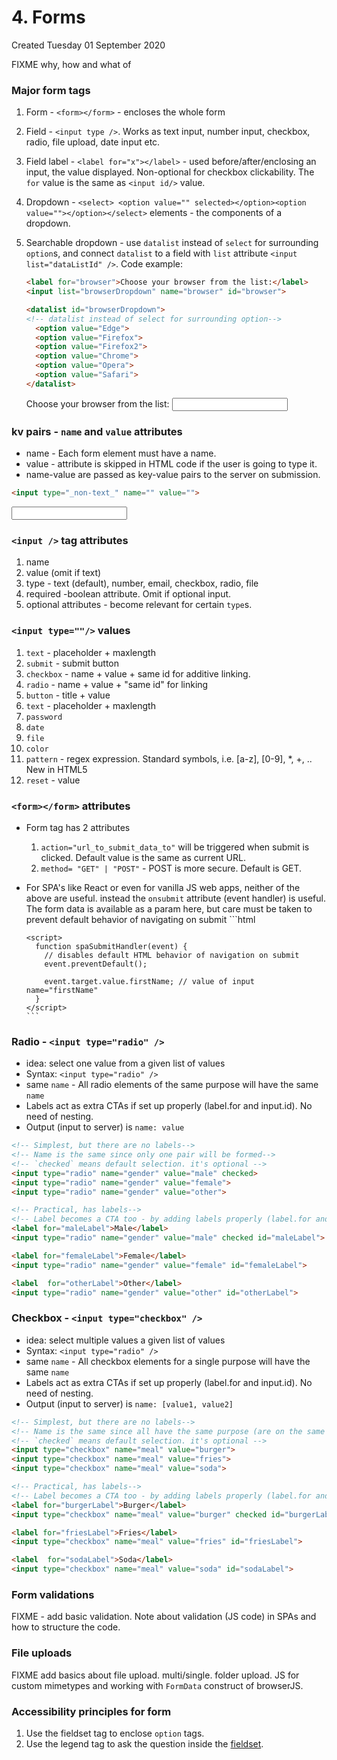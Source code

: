 # 4. Forms
Created Tuesday 01 September 2020

FIXME why, how and what of <form>

### Major form tags
1. Form - `<form></form>` - encloses the whole form
2. Field - `<input type />`. Works as text input, number input, checkbox, radio, file upload, date input etc.
3. Field label - `<label for="x"></label>` - used before/after/enclosing an input, the value displayed. Non-optional for checkbox clickability. The `for` value is the same as `<input id/>` value.
4. Dropdown - `<select> <option value="" selected></option><option value=""></option></select>` elements - the components of a dropdown.
5. Searchable dropdown - use `datalist` instead of `select` for surrounding `option`s, and connect `datalist` to a field with `list` attribute `<input list="dataListId" />`. Code example:
	```html
	<label for="browser">Choose your browser from the list:</label>
	<input list="browserDropdown" name="browser" id="browser">

	<datalist id="browserDropdown">
	<!-- datalist instead of select for surrounding option-->
	  <option value="Edge">
	  <option value="Firefox">
	  <option value="Firefox2">
	  <option value="Chrome">
	  <option value="Opera">
	  <option value="Safari">
	</datalist>
	```
	<label for="browser">Choose your browser from the list:</label>
	<input list="browserDropdown" name="browser" id="browser">

	<datalist id="browserDropdown">
	  <option value="Edge">
	  <option value="Firefox">
	  <option value="Firefox2">
	  <option value="Chrome">
	  <option value="Opera">
	  <option value="Safari">
	</datalist>

### kv pairs - `name` and `value` attributes
- name - Each form element must have a name.
- value - attribute is skipped in HTML code if the user is going to type it.
- name-value are passed as key-value pairs to the server on submission.

```html
<input type="_non-text_" name="" value="">
```
<input type="text" name=""> <!-- value typed by the user -->


### `<input />` tag attributes
1. name
2. value (omit if text)
3. type - text (default), number, email, checkbox, radio, file
4. required -boolean attribute. Omit if optional input.
5. optional attributes - become relevant for certain `type`s.

### `<input type=""/>` values
1. `text` - placeholder + maxlength
2. `submit` - submit button
3. `checkbox` - name + value + same id for additive linking.
4. `radio` - name + value + "same id" for linking
5. `button` - title + value
6. `text` - placeholder + maxlength
7. `password`
8. `date`
9. `file`
10. `color`
11. `pattern` - regex expression. Standard symbols, i.e. [a-z], [0-9], *, +, .. New in HTML5
12. `reset` - value

### `<form></form>` attributes
- Form tag has 2 attributes
	1. `action="url_to_submit_data_to"` will be triggered when submit is clicked. Default value is the same as current URL.
	2. `method= "GET" | "POST"` - POST is more secure. Default is GET.
- For SPA's like React or even for vanilla JS web apps, neither of the above are useful. instead the `onsubmit` attribute (event handler) is useful. The form data is available as a param here, but care must be taken to prevent default behavior of navigating on submit
	  ```html
	  <form onsubmit="spaSubmitHandler"></form>
	  
	  <script>
		function spaSubmitHandler(event) {
		  // disables default HTML behavior of navigation on submit
		  event.preventDefault();
		  
		  event.target.value.firstName; // value of input name="firstName"
		}
	  </script>
	  ```

### Radio - `<input type="radio" />`
- idea: select one value from a given list of values
- Syntax: `<input type="radio" />`
- same `name` - All radio elements of the same purpose will have the same `name`
- Labels act as extra CTAs if set up properly (label.for and input.id). No need of nesting.
- Output (input to server) is `name: value`
  
```html
<!-- Simplest, but there are no labels-->
<!-- Name is the same since only one pair will be formed-->
<!-- `checked` means default selection. it's optional -->
<input type="radio" name="gender" value="male" checked>
<input type="radio" name="gender" value="female">
<input type="radio" name="gender" value="other">
```

```html
<!-- Practical, has labels-->
<!-- Label becomes a CTA too - by adding labels properly (label.for and input.id), clicking the label also triggers the radio, there's no need to click the radio itself exactly-->
<label for="maleLabel">Male</label>
<input type="radio" name="gender" value="male" checked id="maleLabel">

<label for="femaleLabel">Female</label>
<input type="radio" name="gender" value="female" id="femaleLabel">

<label  for="otherLabel">Other</label>
<input type="radio" name="gender" value="other" id="otherLabel">
```


### Checkbox - `<input type="checkbox" />`
- idea: select multiple values a given list of values
- Syntax: `<input type="radio" />`
- same `name` - All checkbox elements for a single purpose will have the  same `name`
- Labels act as extra CTAs if set up properly (label.for and input.id). No need of nesting.
- Output (input to server) is `name: [value1, value2]`
  
```html
<!-- Simplest, but there are no labels-->
<!-- Name is the same since all have the same purpose (are on the same list) -->
<!-- `checked` means default selection. it's optional -->
<input type="checkbox" name="meal" value="burger">
<input type="checkbox" name="meal" value="fries">
<input type="checkbox" name="meal" value="soda">
```

```html
<!-- Practical, has labels-->
<!-- Label becomes a CTA too - by adding labels properly (label.for and input.id), clicking the label also triggers the radio, there's no need to click the radio itself exactly-->
<label for="burgerLabel">Burger</label>
<input type="checkbox" name="meal" value="burger" checked id="burgerLabel">

<label for="friesLabel">Fries</label>
<input type="checkbox" name="meal" value="fries" id="friesLabel">

<label  for="sodaLabel">Soda</label>
<input type="checkbox" name="meal" value="soda" id="sodaLabel">
```

### Form validations
FIXME - add basic validation. Note about validation (JS code) in SPAs and how to structure the code.

### File uploads
FIXME add basics about file upload. multi/single. folder upload. JS for custom mimetypes and working with `FormData` construct of browserJS.

### Accessibility principles for form
1. Use the fieldset tag to enclose `option` tags.
2. Use the legend tag to ask the question inside the [fieldset](https://www.freecodecamp.org/learn/responsive-web-design/applied-accessibility/wrap-radio-buttons-in-a-fieldset-element-for-better-accessibility).